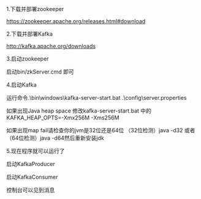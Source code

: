 1.下载并部署zookeeper

https://zookeeper.apache.org/releases.html#download

2.下载并部署Kafka

http://kafka.apache.org/downloads

3.启动zookeeper

 启动bin/zkServer.cmd 即可
 
4.启动Kafka

 运行命令.\bin\windows\kafka-server-start.bat .\config\server.properties
 
 如果出现Java heap space 修改kafka-server-start.bat 中的KAFKA_HEAP_OPTS=-Xmx256M -Xms256M
 
 如果出现map fail请检查你的jvm是32位还是64位  （32位检测）java -d32 或者 （64位检测）java -d64然后重新安装jdk
 
5.现在程序就可以运行了

启动KafkaProducer

启动KafkaConsumer

控制台可以见到消息
